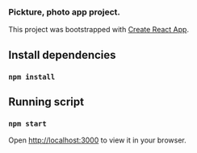 ### Pickture, photo app project.

This project was bootstrapped with [Create React App](https://github.com/facebook/create-react-app).

## Install dependencies
### `npm install`

## Running script
### `npm start`

Open [http://localhost:3000](http://localhost:3000) to view it in your browser.

